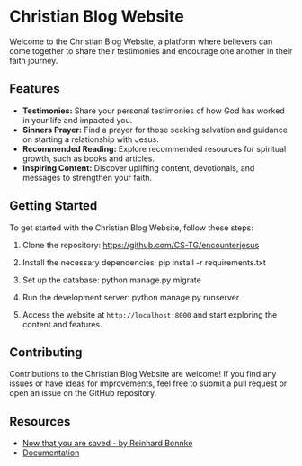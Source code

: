 # Christian Blog Website

Welcome to the Christian Blog Website, a platform where believers can come together to share their testimonies and encourage one another in their faith journey.

## Features

- **Testimonies:** Share your personal testimonies of how God has worked in your life and impacted you.
- **Sinners Prayer:** Find a prayer for those seeking salvation and guidance on starting a relationship with Jesus.
- **Recommended Reading:** Explore recommended resources for spiritual growth, such as books and articles.
- **Inspiring Content:** Discover uplifting content, devotionals, and messages to strengthen your faith.

## Getting Started

To get started with the Christian Blog Website, follow these steps:

1. Clone the repository:
    https://github.com/CS-TG/encounterjesus


2. Install the necessary dependencies:
    pip install -r requirements.txt


3. Set up the database:
    python manage.py migrate


4. Run the development server:
    python manage.py runserver


5. Access the website at `http://localhost:8000` and start exploring the content and features.

## Contributing

Contributions to the Christian Blog Website are welcome! If you find any issues or have ideas for improvements, feel free to submit a pull request or open an issue on the GitHub repository.

## Resources

- [Now that you are saved - by Reinhard Bonnke](https://content.cfan.org/recklesslove/booklet/ntyas.pdf)
- [Documentation](https://github.com/CS-TG/encounterjesus/tree/master/Docs)
